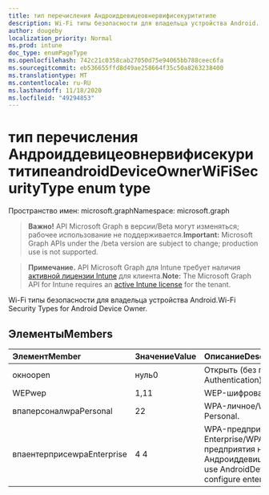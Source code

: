 ```yaml
---
title: тип перечисления Андроиддевицеовнервифисекурититипе
description: Wi-Fi типы безопасности для владельца устройства Android.
author: dougeby
localization_priority: Normal
ms.prod: intune
doc_type: enumPageType
ms.openlocfilehash: 742c21c0358cab27050d75e94065bb788ceec6fa
ms.sourcegitcommit: eb536655ffd8d49ae258664f35c50a8263238400
ms.translationtype: MT
ms.contentlocale: ru-RU
ms.lasthandoff: 11/18/2020
ms.locfileid: "49294853"
---
```

# <a name="androiddeviceownerwifisecuritytype-enum-type"></a><span data-ttu-id="e7688-103">тип перечисления Андроиддевицеовнервифисекурититипе</span><span class="sxs-lookup"><span data-stu-id="e7688-103">androidDeviceOwnerWiFiSecurityType enum type</span></span>

<span data-ttu-id="e7688-104">Пространство имен: microsoft.graph</span><span class="sxs-lookup"><span data-stu-id="e7688-104">Namespace: microsoft.graph</span></span>

> <span data-ttu-id="e7688-105">**Важно!** API Microsoft Graph в версии/Beta могут изменяться; рабочее использование не поддерживается.</span><span class="sxs-lookup"><span data-stu-id="e7688-105">**Important:** Microsoft Graph APIs under the /beta version are subject to change; production use is not supported.</span></span>

> <span data-ttu-id="e7688-106">**Примечание.** API Microsoft Graph для Intune требует наличия [активной лицензии Intune](https://go.microsoft.com/fwlink/?linkid=839381) для клиента.</span><span class="sxs-lookup"><span data-stu-id="e7688-106">**Note:** The Microsoft Graph API for Intune requires an [active Intune license](https://go.microsoft.com/fwlink/?linkid=839381) for the tenant.</span></span>

<span data-ttu-id="e7688-107">Wi-Fi типы безопасности для владельца устройства Android.</span><span class="sxs-lookup"><span data-stu-id="e7688-107">Wi-Fi Security Types for Android Device Owner.</span></span>

## <a name="members"></a><span data-ttu-id="e7688-108">Элементы</span><span class="sxs-lookup"><span data-stu-id="e7688-108">Members</span></span>
|<span data-ttu-id="e7688-109">Элемент</span><span class="sxs-lookup"><span data-stu-id="e7688-109">Member</span></span>|<span data-ttu-id="e7688-110">Значение</span><span class="sxs-lookup"><span data-stu-id="e7688-110">Value</span></span>|<span data-ttu-id="e7688-111">Описание</span><span class="sxs-lookup"><span data-stu-id="e7688-111">Description</span></span>|
|:---|:---|:---|
|<span data-ttu-id="e7688-112">окно</span><span class="sxs-lookup"><span data-stu-id="e7688-112">open</span></span>|<span data-ttu-id="e7688-113">нуль</span><span class="sxs-lookup"><span data-stu-id="e7688-113">0</span></span>|<span data-ttu-id="e7688-114">Открыть (без проверки подлинности).</span><span class="sxs-lookup"><span data-stu-id="e7688-114">Open (No Authentication).</span></span>|
|<span data-ttu-id="e7688-115">WEP</span><span class="sxs-lookup"><span data-stu-id="e7688-115">wep</span></span>|<span data-ttu-id="e7688-116">1,1</span><span class="sxs-lookup"><span data-stu-id="e7688-116">1</span></span>|<span data-ttu-id="e7688-117">WEP-шифрование.</span><span class="sxs-lookup"><span data-stu-id="e7688-117">WEP Encryption.</span></span>|
|<span data-ttu-id="e7688-118">впаперсонал</span><span class="sxs-lookup"><span data-stu-id="e7688-118">wpaPersonal</span></span>|<span data-ttu-id="e7688-119">2</span><span class="sxs-lookup"><span data-stu-id="e7688-119">2</span></span>|<span data-ttu-id="e7688-120">WPA-личное/WPA2-личное.</span><span class="sxs-lookup"><span data-stu-id="e7688-120">WPA-Personal/WPA2-Personal.</span></span>|
|<span data-ttu-id="e7688-121">впаентерприсе</span><span class="sxs-lookup"><span data-stu-id="e7688-121">wpaEnterprise</span></span>|<span data-ttu-id="e7688-122">4 </span><span class="sxs-lookup"><span data-stu-id="e7688-122">4</span></span>|<span data-ttu-id="e7688-123">WPA-предприятие/WPA2-предприятие.</span><span class="sxs-lookup"><span data-stu-id="e7688-123">WPA-Enterprise/WPA2-Enterprise.</span></span> <span data-ttu-id="e7688-124">Для настройки параметров предприятия необходимо использовать тип Андроиддевицеовнерентерприсевификонфигуратион.</span><span class="sxs-lookup"><span data-stu-id="e7688-124">Must use AndroidDeviceOwnerEnterpriseWifiConfiguration type to configure enterprise options.</span></span>|




